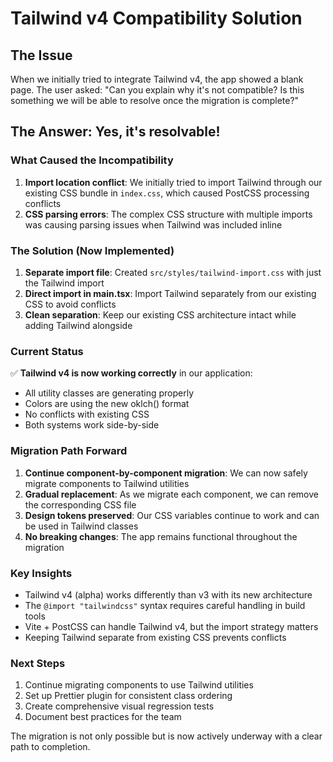 # Tailwind v4 Compatibility Solution

## The Issue

When we initially tried to integrate Tailwind v4, the app showed a blank page. The user asked: "Can you explain why it's not compatible? Is this something we will be able to resolve once the migration is complete?"

## The Answer: Yes, it's resolvable!

### What Caused the Incompatibility

1. **Import location conflict**: We initially tried to import Tailwind through our existing CSS bundle in `index.css`, which caused PostCSS processing conflicts
2. **CSS parsing errors**: The complex CSS structure with multiple imports was causing parsing issues when Tailwind was included inline

### The Solution (Now Implemented)

1. **Separate import file**: Created `src/styles/tailwind-import.css` with just the Tailwind import
2. **Direct import in main.tsx**: Import Tailwind separately from our existing CSS to avoid conflicts
3. **Clean separation**: Keep our existing CSS architecture intact while adding Tailwind alongside

### Current Status

✅ **Tailwind v4 is now working correctly** in our application:

- All utility classes are generating properly
- Colors are using the new oklch() format
- No conflicts with existing CSS
- Both systems work side-by-side

### Migration Path Forward

1. **Continue component-by-component migration**: We can now safely migrate components to Tailwind utilities
2. **Gradual replacement**: As we migrate each component, we can remove the corresponding CSS file
3. **Design tokens preserved**: Our CSS variables continue to work and can be used in Tailwind classes
4. **No breaking changes**: The app remains functional throughout the migration

### Key Insights

- Tailwind v4 (alpha) works differently than v3 with its new architecture
- The `@import "tailwindcss"` syntax requires careful handling in build tools
- Vite + PostCSS can handle Tailwind v4, but the import strategy matters
- Keeping Tailwind separate from existing CSS prevents conflicts

### Next Steps

1. Continue migrating components to use Tailwind utilities
2. Set up Prettier plugin for consistent class ordering
3. Create comprehensive visual regression tests
4. Document best practices for the team

The migration is not only possible but is now actively underway with a clear path to completion.

